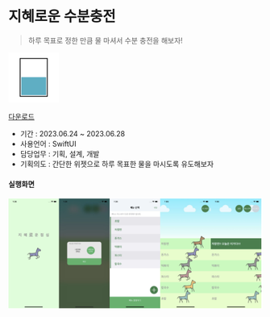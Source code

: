 # 지혜로운 수분충전
 >  하루 목표로 정한 만큼 물 마셔서 수분 충전을 해보자!

<img width="100" src="https://github.com/jeehge/JHWater/blob/main/Document/%EC%8A%A4%ED%81%AC%EB%A6%B0%EC%83%B7/%EC%95%84%EC%9D%B4%EC%BD%98/ios/iTunesArtwork%402x.png" alt="지혜로운 수분충전">

[다운로드](https://apps.apple.com/us/app/%EC%A7%80%ED%98%9C%EB%A1%9C%EC%9A%B4-%EC%88%98%EB%B6%84%EC%B6%A9%EC%A0%84/id6450671563)

- 기간 : 2023.06.24 ~ 2023.06.28
- 사용언어 : SwiftUI
- 담당업무 : 기획, 설계, 개발
- 기획의도 : 간단한 위젯으로 하루 목표한 물을 마시도록 유도해보자

#### 실행화면

![preview](https://github.com/jeehge/resume/blob/master/Image/project_lunch.png)
